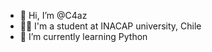 - 👋 Hi, I’m @C4az
- 👨‍🎓 I'm a student at INACAP university, Chile
- 🐍 I’m currently learning Python


<!---
C4az/C4az is a ✨ special ✨ repository because its `README.md` (this file) appears on your GitHub profile.
You can click the Preview link to take a look at your changes.
--->
